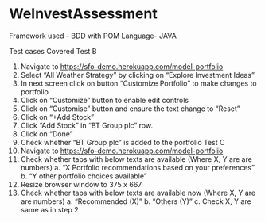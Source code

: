 # WeInvestAssessment
Framework used - BDD with POM
Language- JAVA



Test cases Covered
Test B
1. Navigate to https://sfo-demo.herokuapp.com/model-portfolio
2. Select “All Weather Strategy” by clicking on “Explore Investment Ideas”
3. In next screen click on button “Customize Portfolio” to make changes to portfolio
4. Click on “Customize” button to enable edit controls
5. Click on “Customise” button and ensure the text change to “Reset”
6. Click on “+Add Stock”
7. Click “Add Stock” in “BT Group plc” row.
8. Click on “Done”
9. Check whether “BT Group plc” is added to the portfolio
Test C
1. Navigate to https://sfo-demo.herokuapp.com/model-portfolio
2. Check whether tabs with below texts are available (Where X, Y are are numbers)
a. “X Portfolio recommendations based on your preferences”
b. “Y other portfolio choices available”
3. Resize browser window to 375 x 667
4. Check whether tabs with below texts are available now (Where X, Y are are numbers)
a. “Recommended (X)”
b. “Others (Y)”
c. Check X, Y are same as in step 2
